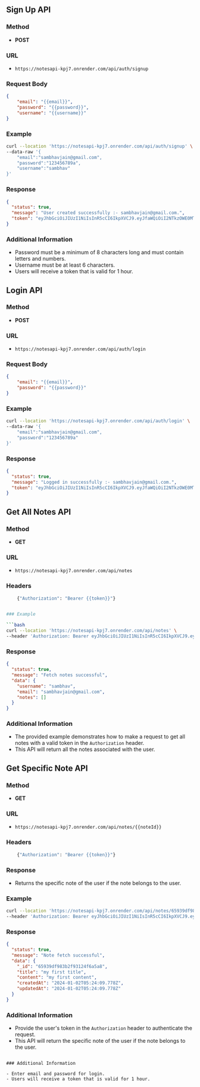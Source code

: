 
## Sign Up API

### Method

- **POST**

### URL

- `https://notesapi-kpj7.onrender.com/api/auth/signup`

### Request Body

```json
{
    "email": "{{email}}",
    "password": "{{password}}",
    "username": "{{username}}"
}
```

### Example

```bash
curl --location 'https://notesapi-kpj7.onrender.com/api/auth/signup' \
--data-raw '{
    "email":"sambhavjain@gmail.com",
    "password":"123456789a",
    "username":"sambhav"
}'
```

### Response

```json
{
  "status": true,
  "message": "User created successfully :- sambhavjain@gmail.com.",
  "token": "eyJhbGciOiJIUzI1NiIsInR5cCI6IkpXVCJ9.eyJfaWQiOiI2NTkzOWE0MTgzYjJmOTMxMjRmNmE1OTUiLCJpYXQiOjE3MDQxNzIwOTcsImV4cCI6MTcwNDE3NTY5N30.JN2msriZx7Lac8AL0WYJOL_vgmzwr8lFiiSkEw85zF0"
}
```

### Additional Information

- Password must be a minimum of 8 characters long and must contain letters and numbers.
- Username must be at least 6 characters.
- Users will receive a token that is valid for 1 hour.

## Login API

### Method

- **POST**

### URL

- `https://notesapi-kpj7.onrender.com/api/auth/login`

### Request Body

```json
{
    "email": "{{email}}",
    "password": "{{password}}"
}
```

### Example

```bash
curl --location 'https://notesapi-kpj7.onrender.com/api/auth/login' \
--data-raw '{
    "email":"sambhavjain@gmail.com",
    "password":"123456789a"
}'
```

### Response

```json
{
  "status": true,
  "message": "Logged in successfully :- sambhavjain@gmail.com.",
  "token": "eyJhbGciOiJIUzI1NiIsInR5cCI6IkpXVCJ9.eyJfaWQiOiI2NTkzOWE0MTgzYjJmOTMxMjRmNmE1OTUiLCJpYXQiOjE3MDQxNzI0NjMsImV4cCI6MTcwNDE3NjA2M30.rI5lIx9ykcacSHMhhxWd_v0e4XP2uRDcNVx1svIrqVA"
}
```

## Get All Notes API

### Method

- **GET**

### URL

- `https://notesapi-kpj7.onrender.com/api/notes`

### Headers
```bash
	{"Authorization": "Bearer {{token}}"}


### Example

```bash
curl --location 'https://notesapi-kpj7.onrender.com/api/notes' \
--header 'Authorization: Bearer eyJhbGciOiJIUzI1NiIsInR5cCI6IkpXVCJ9.eyJfaWQiOiI2NTkzOWE0MTgzYjJmOTMxMjRmNmE1OTUiLCJpYXQiOjE3MDQxNzI0NjMsImV4cCI6MTcwNDE3NjA2M30.rI5lIx9ykcacSHMhhxWd_v0e4XP2uRDcNVx1svIrqVA'
```

### Response

```json
{
  "status": true,
  "message": "Fetch notes successful",
  "data": {
    "username": "sambhav",
    "email": "sambhavjain@gmail.com",
    "notes": []
  }
}
```

### Additional Information

- The provided example demonstrates how to make a request to get all notes with a valid token in the `Authorization` header.
- This API will return all the notes associated with the user.

## Get Specific Note API

### Method

- **GET**

### URL

- `https://notesapi-kpj7.onrender.com/api/notes/{{noteId}}`

### Headers
```bash
	{"Authorization": "Bearer {{token}}"}
```
### Response

- Returns the specific note of the user if the note belongs to the user.

### Example

```bash
curl --location 'https://notesapi-kpj7.onrender.com/api/notes/65939df983b2f93124f6a5a8' \
--header 'Authorization: Bearer eyJhbGciOiJIUzI1NiIsInR5cCI6IkpXVCJ9.eyJfaWQiOiI2NTkzOWE0MTgzYjJmOTMxMjRmNmE1OTUiLCJpYXQiOjE3MDQxNzI0NjMsImV4cCI6MTcwNDE3NjA2M30.rI5lIx9ykcacSHMhhxWd_v0e4XP2uRDcNVx1svIrqVA'
```

### Response

```json
{
  "status": true,
  "message": "Note fetch successful",
  "data": {
    "_id": "65939df983b2f93124f6a5a8",
    "title": "my first title",
    "content": "my first content",
    "createdAt": "2024-01-02T05:24:09.778Z",
    "updatedAt": "2024-01-02T05:24:09.778Z"
  }
}
```

### Additional Information

- Provide the user's token in the `Authorization` header to authenticate the request.
- This API will return the specific note of the user if the note belongs to the user.
```

### Additional Information

- Enter email and password for login.
- Users will receive a token that is valid for 1 hour.

